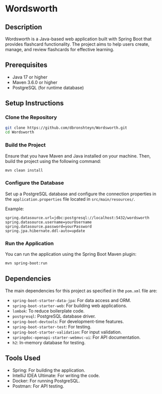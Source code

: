 # Wordsworth

## Description
Wordsworth is a Java-based web application built with Spring Boot that provides flashcard functionality. The project aims to help users create, manage, and review flashcards for effective learning.

## Prerequisites
- Java 17 or higher
- Maven 3.6.0 or higher
- PostgreSQL (for runtime database)

## Setup Instructions

### Clone the Repository
```sh
git clone https://github.com/dbronshteyn/Wordsworth.git
cd Wordsworth
```

### Build the Project
Ensure that you have Maven and Java installed on your machine. Then, build the project using the following command:
```sh
mvn clean install
```

### Configure the Database
Set up a PostgreSQL database and configure the connection properties in the `application.properties` file located in `src/main/resources/`.

Example:
```properties
spring.datasource.url=jdbc:postgresql://localhost:5432/wordsworth
spring.datasource.username=yourUsername
spring.datasource.password=yourPassword
spring.jpa.hibernate.ddl-auto=update
```

### Run the Application
You can run the application using the Spring Boot Maven plugin:
```sh
mvn spring-boot:run
```

## Dependencies
The main dependencies for this project as specified in the `pom.xml` file are:
- `spring-boot-starter-data-jpa`: For data access and ORM.
- `spring-boot-starter-web`: For building web applications.
- `lombok`: To reduce boilerplate code.
- `postgresql`: PostgreSQL database driver.
- `spring-boot-devtools`: For development-time features.
- `spring-boot-starter-test`: For testing.
- `spring-boot-starter-validation`: For input validation.
- `springdoc-openapi-starter-webmvc-ui`: For API documentation.
- `h2`: In-memory database for testing.

## Tools Used
- Spring: For building the application.
- IntelliJ IDEA Ultimate: For writing the code.
- Docker: For running PostgreSQL.
- Postman: For API testing.
